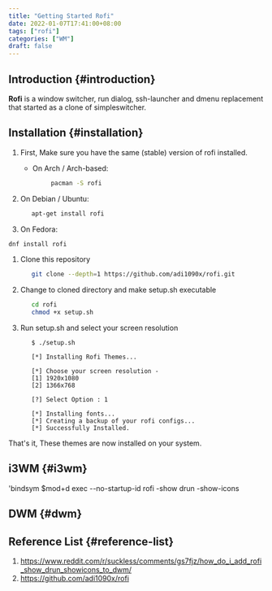 ```yaml
---
title: "Getting Started Rofi"
date: 2022-01-07T17:41:00+08:00
tags: ["rofi"]
categories: ["WM"]
draft: false
---
```


## Introduction {#introduction}

**Rofi** is a window switcher, run dialog, ssh-launcher and dmenu replacement that started as a clone of simpleswitcher.


## Installation {#installation}

1.  First, Make sure you have the same (stable) version of rofi installed.
    -   On Arch / Arch-based:

        ```bash
             pacman -S rofi
        ```

2.  On Debian / Ubuntu:

    ```bash
       apt-get install rofi
    ```

3.  On Fedora:

<!--listend-->

```bash
dnf install rofi
```

1.  Clone this repository

    ```bash
       git clone --depth=1 https://github.com/adi1090x/rofi.git
    ```

2.  Change to cloned directory and make setup.sh executable

    ```bash
       cd rofi
       chmod +x setup.sh
    ```
3.  Run setup.sh and select your screen resolution

    ```console
       $ ./setup.sh

       [*] Installing Rofi Themes...

       [*] Choose your screen resolution -
       [1] 1920x1080
       [2] 1366x768

       [?] Select Option : 1

       [*] Installing fonts...
       [*] Creating a backup of your rofi configs...
       [*] Successfully Installed.
    ```

That's it, These themes are now installed on your system.


## i3WM {#i3wm}

'bindsym $mod+d exec --no-startup-id rofi -show drun -show-icons


## DWM {#dwm}


## Reference List {#reference-list}

1.  <https://www.reddit.com/r/suckless/comments/gs7fjz/how_do_i_add_rofi_show_drun_showicons_to_dwm/>
2.  <https://github.com/adi1090x/rofi>
